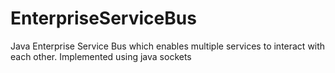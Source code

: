 # EnterpriseServiceBus
Java Enterprise Service Bus which enables multiple services to interact with each other. Implemented using java sockets
